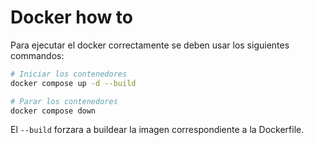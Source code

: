 # Docker how to

Para ejecutar el docker correctamente se deben usar los siguientes commandos:

```bash
# Iniciar los contenedores
docker compose up -d --build

# Parar los contenedores
docker compose down
```

El `--build` forzara a buildear la imagen correspondiente a la Dockerfile.